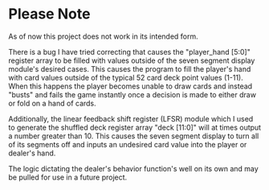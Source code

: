# Please Note

As of now this project does not work in its intended form. 

There is a bug I have tried correcting that causes the "player_hand [5:0]" register array to be filled with values outside of the seven segment display module's desired cases. This causes the program to fill the player's hand with card values outside of the typical 52 card deck point values (1-11). When this happens the player becomes unable to draw cards and instead "busts" and fails the game instantly once a decision is made to either draw or fold on a hand of cards. 

Additionally, the linear feedback shift register (LFSR) module which I used to generate the shuffled deck register array "deck [11:0]" will at times output a number greater than 10. This causes the seven segment display to turn all of its segments off and inputs an undesired card value into the player or dealer's hand.

The logic dictating the dealer's behavior function's well on its own and may be pulled for use in a future project.
